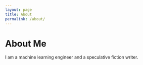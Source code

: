 ```yaml
---
layout: page
title: About
permalink: /about/
---
```


# About Me

I am a machine learning engineer and a speculative fiction writer.